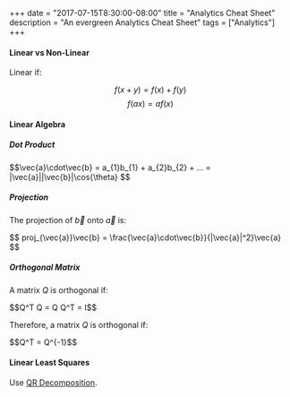 +++
date = "2017-07-15T8:30:00-08:00"
title = "Analytics Cheat Sheet"
description = "An evergreen Analytics Cheat Sheet"
tags = ["Analytics"]
+++


#### Linear vs Non-Linear

Linear if:

$$f(x + y) = f(x) + f(y)$$
$$f(ax) = a f(x)$$


#### Linear Algebra

##### Dot Product

<div>$$\vec{a}\cdot\vec{b} = a_{1}b_{1} + a_{2}b_{2} + ... = |\vec{a}||\vec{b}|\cos{\theta} $$</div>

##### Projection

The projection of $\vec{b}$ onto $\vec{a}$ is:

<div>$$ proj_{\vec{a}}\vec{b} = \frac{\vec{a}\cdot\vec{b}}{|\vec{a}|^2}\vec{a} $$</div>

##### Orthogonal Matrix

A matrix $Q$ is orthogonal if:

<div>$$Q^T Q = Q Q^T = I$$</div>

Therefore, a matrix $Q$ is orthogonal if:

<div>$$Q^T = Q^{-1}$$</div>

#### Linear Least Squares

Use [QR Decomposition](https://en.wikipedia.org/wiki/QR_decomposition).
